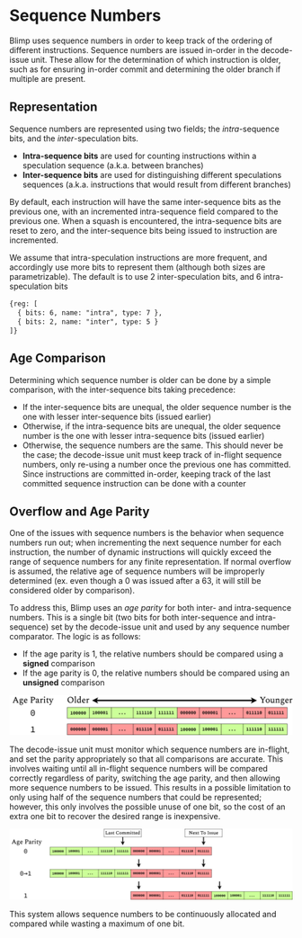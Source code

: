 Sequence Numbers
==========================================================================

Blimp uses sequence numbers in order to keep track of the ordering of
different instructions. Sequence numbers are issued in-order in the
decode-issue unit. These allow for the determination of which instruction
is older, such as for ensuring in-order commit and determining the older
branch if multiple are present.

Representation
--------------------------------------------------------------------------

Sequence numbers are represented using two fields; the _intra_-sequence
bits, and the _inter_-speculation bits. 

 - __Intra-sequence bits__ are used for counting instructions within a
   speculation sequence (a.k.a. between branches)
 - __Inter-sequence bits__ are used for distinguishing different
   speculations sequences (a.k.a. instructions that would result from
   different branches)

By default, each instruction will have the same inter-sequence bits as the
previous one, with an incremented intra-sequence field compared to the
previous one. When a squash is encountered, the intra-sequence bits are
reset to zero, and the inter-sequence bits being issued to instruction are
incremented.

We assume that intra-speculation instructions are more frequent, and
accordingly use more bits to represent them (although both sizes are
parametrizable). The default is to use 2 inter-speculation bits, and
6 intra-speculation bits

```{wavedrom}
{reg: [
  { bits: 6, name: "intra", type: 7 },
  { bits: 2, name: "inter", type: 5 }
]}
```

Age Comparison
--------------------------------------------------------------------------

Determining which sequence number is older can be done by a simple
comparison, with the inter-sequence bits taking precedence:

 - If the inter-sequence bits are unequal, the older sequence number is
   the one with lesser inter-sequence bits (issued earlier)
 - Otherwise, if the intra-sequence bits are unequal, the older sequence
   number is the one with lesser intra-sequence bits (issued earlier)
 - Otherwise, the sequence numbers are the same. This should never be the
   case; the decode-issue unit must keep track of in-flight sequence
   numbers, only re-using a number once the previous one has committed.
   Since instructions are committed in-order, keeping track of the last
   committed sequence instruction can be done with a counter

Overflow and Age Parity
--------------------------------------------------------------------------

One of the issues with sequence numbers is the behavior when sequence
numbers run out; when incrementing the next sequence number for each
instruction, the number of dynamic instructions will quickly exceed the
range of sequence numbers for any finite representation. If normal
overflow is assumed, the relative age of sequence numbers will be
improperly determined (ex. even though a 0 was issued after a 63, it will
still be considered older by comparison).

To address this, Blimp uses an _age parity_ for both inter- and
intra-sequence numbers. This is a single bit (two bits for both 
inter-sequence and intra-sequence) set by the decode-issue unit and used
by any sequence number comparator. The logic is as follows:

 - If the age parity is 1, the relative numbers should be compared using a
   __signed__ comparison
 - If the age parity is 0, the relative numbers should be compared using
   an __unsigned__ comparison

![A visualization of how the number line is compared with different parities](img/seq_nums_comparison.png)

The decode-issue unit must monitor which sequence numbers are in-flight,
and set the parity appropriately so that all comparisons are accurate.
This involves waiting until all in-flight sequence numbers will be
compared correctly regardless of parity, switching the age parity, and
then allowing more sequence numbers to be issued. This results in a
possible limitation to only using half of the sequence numbers that could
be represented; however, this only involves the possible unuse of one bit,
so the cost of an extra one bit to recover the desired range is
inexpensive.

![A visualization of how the sequence numbers transition between parities](img/seq_nums_transition.png)

This system allows sequence numbers to be continuously allocated and
compared while wasting a maximum of one bit.
